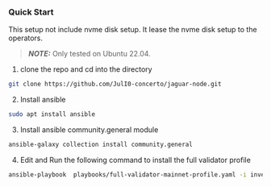 ### Quick Start
This setup not include nvme disk setup. It lease the nvme disk setup to the operators.
> **_NOTE:_**  Only tested on Ubuntu 22.04.

1. clone the repo and cd into the directory
```bash
git clone https://github.com/JulI0-concerto/jaguar-node.git
```
2. Install ansible
```bash
sudo apt install ansible
```
3. Install ansible community.general module
```bash
ansible-galaxy collection install community.general
````
4. Edit and Run the following command to install the full validator profile
```bash
ansible-playbook  playbooks/full-validator-mainnet-profile.yaml -i inventory -e host=local --connection=local
```